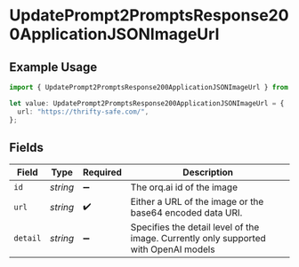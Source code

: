 # UpdatePrompt2PromptsResponse200ApplicationJSONImageUrl

## Example Usage

```typescript
import { UpdatePrompt2PromptsResponse200ApplicationJSONImageUrl } from "orq-poc-typescript-multi-env-version/models/operations";

let value: UpdatePrompt2PromptsResponse200ApplicationJSONImageUrl = {
  url: "https://thrifty-safe.com/",
};
```

## Fields

| Field                                                                                | Type                                                                                 | Required                                                                             | Description                                                                          |
| ------------------------------------------------------------------------------------ | ------------------------------------------------------------------------------------ | ------------------------------------------------------------------------------------ | ------------------------------------------------------------------------------------ |
| `id`                                                                                 | *string*                                                                             | :heavy_minus_sign:                                                                   | The orq.ai id of the image                                                           |
| `url`                                                                                | *string*                                                                             | :heavy_check_mark:                                                                   | Either a URL of the image or the base64 encoded data URI.                            |
| `detail`                                                                             | *string*                                                                             | :heavy_minus_sign:                                                                   | Specifies the detail level of the image. Currently only supported with OpenAI models |